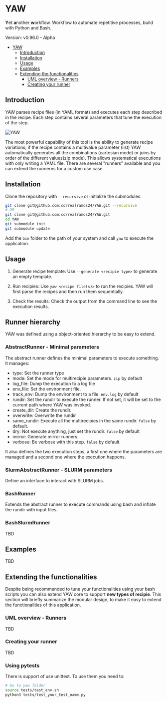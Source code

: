 # YAW

**Y**et **a**nother **w**orkflow. Workflow to automate repetitive processes, build with Python and Bash.

Version: v0.96.0 - Alpha

- [YAW](#yaw)
  - [Introduction](#introduction)
  - [Installation](#installation)
  - [Usage](#usage)
  - [Examples](#examples)
  - [Extending the functionalities](#extending-the-functionalities)
    - [UML overview - Runners](#uml-overview---runners)
    - [Creating your runner](#creating-your-runner)


## Introduction
YAW parses recipe files (in YAML format) and executes each step described in the recipe. Each step contains several parameters that tune the execution of the step.

![YAW](https://github.com/user-attachments/assets/97c26c4e-9ba8-40cf-9f20-03c87646e4de)

The most powerful capability of this tool is the ability to generate recipe variations; if the recipe contains a multivalue parameter (list)
YAW automatically generates all the combinations (cartesian mode) or joins by order of the different values(zip mode). This allows systematical executions
with only writing a YAML file. There are several "runners" available and you can extend the runnerns for a custom use case.

## Installation
Clone the repository with `--recursive` or initialize the submodules.
````bash
git clone git@github.com:correalramos24/YAW.git --recursive
# OR
git clone git@github.com:correalramos24/YAW.git
cd YAW
git submodule init
git submodule update
````
Add the `bin` folder to the path of your system and call `yaw` to execute the application.

## Usage
1. Generate recipe template: Use `--generate <recipie type>` to generate an empty template.

2. Run recipies: Use `yaw <recipe file(s)>` to run the recipies. YAW will first parse the recipes and then run them sequentially.

3. Check the results: Check the output from the command line to see the execution results.

## Runner hierarchy
YAW was defined using a object-oriented hierarchy to be easy to extend.

### AbstractRunner - Minimal parameters

The abstract runner defines the minimal parameters to execute something. It manages:

* type: Set the runner type
* mode: Set the mode for multirecipie parameters. `zip` by default
* log_file: Dump the execution to a log file
* env_file: Set the environment file.
* track_env: Dump the environment to a file. `env.log` by default
* rundir: Set the rundir to execute the runner. If not set, it will be set to the current path where YAW was invoked.
* create_dir: Create the rundir. 
* overwrite: Overwrite the rundir
* same_rundir: Execute all the multirecipies in the same rundir. `false` by default.
* dry: Not execute anything, just set the rundir. `false` by default
* mirror: Generate mirror runners.
* verbose: Be verbose with this step. `false` by default.

It also defines the two execution steps, a first one where the parameters are managed and a second one where the execution happens.

### SlurmAbstractRunner - SLURM parameters

Define an interface to interact with SLURM jobs. 

### BashRunner

Extends the abstract runner to execute commands using bash and inflate the rundir 
with input files.

### BashSlurmRunner
TBD

## Examples
TBD

## Extending the functionalities

Despite being recommended to tune your functionalities using your bash scripts you can also extend YAW
core to support **new types of recipie**. This section will briefly summarize the modular design,
to make it easy to extend the functionalities of this application.

### UML overview - Runners

TBD

### Creating your runner

TBD


### Using pytests

There is support of use unittest. To use them you need to:

````bash
# Go to yaw folder
source tests/test_env.sh
python3 tests/test_your_test_name.py
````
